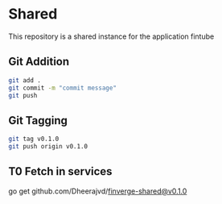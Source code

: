 # Shared
This repository is a shared instance for the application fintube

## Git Addition

```bash
git add .
git commit -m "commit message"
git push
```

## Git Tagging
```bash
git tag v0.1.0
git push origin v0.1.0
```

## T0 Fetch in services
go get github.com/Dheerajvd/finverge-shared@v0.1.0